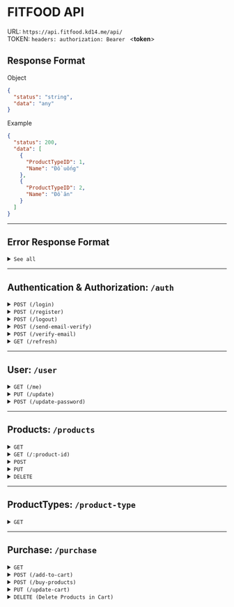 # FITFOOD API

URL: `https://api.fitfood.kd14.me/api/`\
TOKEN: `headers: authorization: Bearer ` <**token**>

## Response Format

Object

```json
{
  "status": "string",
  "data": "any"
}
```

Example

```json
{
  "status": 200,
  "data": [
    {
      "ProductTypeID": 1,
      "Name": "Đồ uống"
    },
    {
      "ProductTypeID": 2,
      "Name": "Đồ ăn"
    }
  ]
}
```

---

## Error Response Format

<details>
 <summary><code>See all</code></code></summary>

### Route Invalid || Token Invalid

Example
status: `<status>`

```json
{
  "message": "${Error Message}"
}
```

### Other Errors

```json
{
  "status": "status",
  "message": "${Error Message}"
}
```

</details>

---

## Authentication & Authorization: `/auth`

<details>
 <summary><code>POST (/login)</code></code></summary>

### Request

#### Url: `/auth/login`

#### Body

```json
{
  "Username": "duytran@gmail.com",
  "Password": "123123"
}
```

### Responses

```json
{
  "data": {
    "Username": "duytran@gmail.com",
    "Role": 2,
    "IsActive": 2,
    "Name": "Khánh Duy",
    "DayOfBirth": "2000-09-01",
    "PhoneNumber": "0333121131",
    "Gender": 1,
    "Province": "79",
    "District": "773",
    "Ward": "27283",
    "Address": "Ho Chi Minh",
    "Avatar": null,
    "AccessToken": "eyJhbGciOiJIUzI1NiIsInR5cCI6IkpXVCJ9.eyJVc2VybmFtZSI6ImR1eXRyYW5AZ21haWwuY29tIiwiUm9sZSI6MiwiSXNBY3RpdmUiOjIsImlhdCI6MTY3ODg2MDY2NSwiZXhwIjoxNjc4ODYwOTY1fQ._qs3n7r9jgTYq1MYw8q50hbQpjtkOU4aUemLkGeVjp4"
  },
  "status": 200
}
```

</details>

<details>
 <summary><code>POST (/register)</code></code></summary>

### Request

#### Url: `/auth/register`

#### Body

```json
{
  "Username": "test@gmail.com",
  "Password": "123123",
  "Role": "2",
  "IsActive": "2",
  "Name": "Khánh Duy Nè",
  "DayOfBirth": "1995-12-10",
  "PhoneNumber": "0333333312",
  "Gender": 1,
  "Province": 79,
  "District": 767,
  "Ward": 27022,
  "Address": "423 Điện biên phủ",
  "Avatar": "EmployeeAvatar_3.png"
}
```

### Responses

```json
{
  "data": {
    "Username": "test@gmail.com",
    "IsValid": 1,
    "AccessToken": "eyJhbGciOiJIUzI1NiIsInR5cCI6IkpXVCJ9.eyJVc2VybmFtZSI6InRlc3RAZ21haWwuY29tIiwiUm9sZSI6IjIiLCJJc0FjdGl2ZSI6IjIiLCJpYXQiOjE2Nzg4NjE0OTMsImV4cCI6MTY3ODg2MTc5M30.4zM9qC75362xGl70mQ5UL7Xsq-NyTT6VNSzf-Bv7BpA"
  },
  "status": 201
}
```

</details>

<details>
 <summary><code>POST (/logout)</code></code></summary>

### Request

#### Url: `/auth/logout`

### Responses

```json
{
  "status": 200,
  "message": "Logout Successfully"
}
```

</details>

<details>
 <summary><code>POST (/send-email-verify)</code></code></summary>

### Request

#### Url: `/auth/send-email-verify`

### Responses

```json
{
  "status": 200,
  "message": "Gửi Email thành công!"
}
```

</details>

<details>
 <summary><code>POST (/verify-email)</code></code></summary>

### Request

#### Url: `/auth/verify-email`

#### Body:

```json
{
  "code": "123124"
}
```

### Responses

```json
{
  "status": 400,
  "message": "Gửi Email thành công!"
}
```

</details>

<details>
 <summary><code>GET (/refresh)</code></code></summary>

### Request

#### Url: `/products/refresh`

### Responses

```json
{
  "status": 200,
  "data": {
    "AccessToken": "eyJhbGciOiJIUzI1NiIsInR5cCI6IkpXVCJ9.eyJVc2VybmFtZSI6ImR1eXRyYW5AZ21haWwuY29tIiwiUm9sZSI6MiwiSXNBY3RpdmUiOjIsImlhdCI6MTY3ODg2MTc4NSwiZXhwIjoxNjc4ODYyMDg1fQ.eSKG0jFrUG6kVo7_JVl6En1CjhDLSPRjN8Oja6MaDpQ"
  }
}
```

</details>

---

## User: `/user`

<details>
 <summary><code>GET (/me)</code></code></summary>

### Request

#### Url: `/user/me`

### Responses

```json
{
  "data": {
    "Username": "duytran@gmail.com",
    "Role": 2,
    "IsActive": 2,
    "Name": "Khánh Duy",
    "DayOfBirth": "2000-09-01",
    "PhoneNumber": "0333121131",
    "Gender": 1,
    "Province": "79",
    "District": "773",
    "Ward": "27283",
    "Address": "Ho Chi Minh",
    "Avatar": null
  },
  "status": 200
}
```

</details>

<details>
 <summary><code>PUT (/update)</code></code></summary>

### Request

#### Url: `/user/update`

#### Body (FormData):

```json
{
  "Name": "Khánh Duy2",
  "UserAvatar": "/Users/daiquocviet4/Downloads/about-6.png",
  "DayOfBirth": "2001/11/13",
  "PhoneNumber": "0333122111",
  "Gender": 1,
  "Province": 79,
  "District": 767,
  "Ward": 27022,
  "Address": "Ho Chi Minh"
}
```

### Responses

```json
{
  "status": 200,
  "message": "Cập nhật thành công"
}
```

</details>

<details>
 <summary><code>POST (/update-password)</code></code></summary>

### Request

#### Body (FormData):

```json
{
  "password": "123123",
  "newPassword": "1231231"
}
```

### Responses

```json
{
  "status": 200,
  "message": "Đổi mật khẩu thành công"
}
```

 </details>

---

## Products: `/products`

<details>
 <summary><code>GET</code></code></summary>

### Request

#### Url: `products?page=1&limit=30`

#### Query Params:

- `page`: number (Default: 1)
- `limit`: number. (Default: 5)
- `search`: string.
- `order`:'DESC' || 'ASC' (Default: DESC)
- `order_field`: string (Default: "SoldQuantity")
- `order_field`: string (Default: "SoldQuantity")
- `price_max`: number
- `price_min`: number
- `high_light`: number
- `rating`: number (Default: 0)

### Responses

```json
{
  "status": 200,
  "data": {
    "data": [
      {
        "ProductID": 2,
        "Name": "FITFOOD JUICE SWEETIE",
        "Price": 200000,
        "Quantity": 21353,
        "Avatar": "http://api.fitfood.kd14.me/images/ProductAvatar_2.png",
        "Unit": "Chai",
        "Highlight": 2,
        "ProductTypeID": 1,
        "ProductTypeName": "Đồ uống",
        "SoldQuantity": "448346",
        "Rating": 4.8
      }
    ],
    "pagesize": 1
  }
}
```

</details>

<details>
 <summary><code>GET (/:product-id)</code></code></summary>

### Request

#### Url: `/products/<ProductID>`

### Responses

```json
{
  "status": 200,
  "data": {
    "ProductID": 2,
    "Name": "FITFOOD JUICE SWEETIE",
    "Price": 200000,
    "Quantity": 21353,
    "Avatar": "http://api.fitfood.kd14.me/images/ProductAvatar_2.png",
    "Unit": "Chai",
    "Highlight": 2,
    "ProductTypeID": 1,
    "ProductTypeName": "Đồ uống",
    "SoldQuantity": "448346",
    "Rating": 4.8
  }
}
```

</details>

<details>
 <summary><code>POST</code></code></summary>

### Request

#### Body (FormData):

```json
{
  "Name": "string",
  "Price": "number",
  "Quantity": "number",
  "Avatar": "URL Avatar (jpg|JPG|jpeg|JPEG|png|PNG|gif|GIF)",
  "Unit": "string",
  "Highlight": "number",
  "ProductTypeID": "number"
}
```

### Responses

```json
{
  "status": 200,
  "message": "Thêm thành công"
}
```

 </details>

<details>
 <summary><code>PUT</code></code></summary>

### Request

#### Url: `/products/<ProductID>`

#### Body (FormData):

```json
{
  "Name": "string",
  "Price": "number",
  "Quantity": "number",
  "Avatar": "URL Avatar (jpg|JPG|jpeg|JPEG|png|PNG|gif|GIF)",
  "Unit": "string",
  "Highlight": "number",
  "ProductTypeID": "number"
}
```

### Responses

````json
```json
{
  "status": 200,
  "message": "Cập nhật thành công"
}
````

 </details>

 </details>

<details>
 <summary><code>DELETE</code></code></summary>

### Request

#### Url: `/products/<ProductID>`

### Responses

````json
```json
{
  "status": 200,
  "message": "Xóa thành công"
}
````

 </details>

---

## ProductTypes: `/product-type`

<details>
 <summary><code>GET</code></code></summary>

### Responses

```json
{
  "status": 200,
  "data": [
    {
      "ProductTypeID": 1,
      "Name": "Đồ uống"
    },
    {
      "ProductTypeID": 2,
      "Name": "Đồ ăn"
    }
  ]
}
```

</details>

---

## Purchase: `/purchase`

<details>
 <summary><code>GET</code></code></summary>

### Request

#### Url: `/products?state=-1`

#### State:

- `-1`: Get purchases in cart.

- `1`: Get purchases in order state.
- `2`: Get purchases in success state.

### Responses

```json
{
    "status": 200,
    "data": {
        "data": [
            {
                "BillID": 3,
                "Date": "2021-10-11",
                "State": 1,
                "CustomerName": "Duy",
                "PhoneNumber": "0333122222",
                "Address": "An Hòa Đông",
                "Price": 38739630000,
                "Products": [
                    {
                        "ProductID": 12,
                        "Quantity": 239892,
                        "Name": "Biscotti vị trà xanh ",
                        "Unit": "Hộp",
                        "Avatar": "http://api.fitfood.kd14.me/images/ProductAvatar_12.png",
                        "SalePrice": 150000
                    },
                    {
                        "ProductID": 13,
                        "Quantity": 13123,
                        "Name": "Biscotti vị truyền thống",
                        "Unit": "Hộp",
                        "Avatar": "http://api.fitfood.kd14.me/images/ProductAvatar_13.png",
                        "SalePrice": 210000
                    }
                ]
            },
}
```

</details>

<details>
 <summary><code>POST (/add-to-cart)</code></code></summary>

### Request

#### Url: `/purchase/add-to-cart`

#### Body:

```json
{
  "ProductID": "9",
  "Quantity": "1"
}
```

### Responses

```json
{
  "status": 201,
  "message": "Thêm vào giỏ hàng thành công"
}
```

 </details>

 <details>
 <summary><code>POST (/buy-products)</code></code></summary>

### Request

#### Url: `/purchase/buy-products`

#### Body:

```json
{
  "State": "2",
  "Date": "2020-10-11",
  "Name": "Duy",
  "PhoneNumber": "0333111222",
  "Address": "Quận 3",
  "Products": [
    {
      "ProductID": "1",
      "Quantity": "2",
      "SalePrice": "13000"
    },
    {
      "ProductID": "3",
      "Quantity": "4",
      "SalePrice": "15000"
    }
  ]
}
```

### Responses

```json
{
  "status": 200,
  "message": "Đặt hàng thành công"
}
```

 </details>

<details>
 <summary><code>PUT (/update-cart)</code></code></summary>

### Request

#### Example: `/purchase/update-cart`

#### Body (FormData):

```json
{
  "ProductID": "5",
  "Quantity": "5"
}
```

### Responses

````json
```json
{
    "status": 200,
    "message": "Cập nhật giỏ hàng thành công"
}
````

 </details>

 </details>

<details>
 <summary><code>DELETE (Delete Products in Cart)</code></code></summary>

### Request

#### Body:

- option 1: `[]`: Delete all
- option 2: `['ProductID1','ProductID2',...]`:

```json
["9", "1"]
```

### Responses

````json
```json
{
    "status": 200,
    "message": "Xoá sản phẩm thành công"
}
````

 </details>
